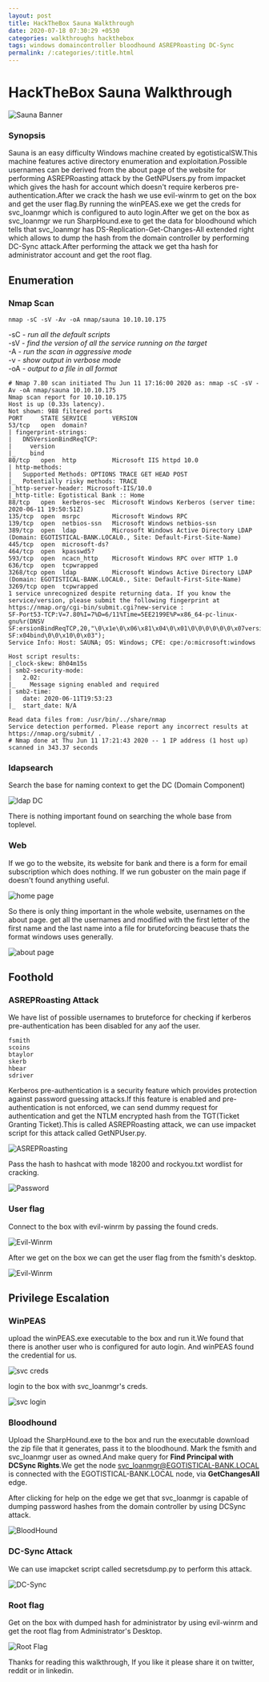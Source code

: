 ```yaml
---
layout: post
title: HackTheBox Sauna Walkthrough
date: 2020-07-18 07:30:29 +0530
categories: walkthroughs hackthebox
tags: windows domaincontroller bloodhound ASREPRoasting DC-Sync
permalink: /:categories/:title.html
---
```


# HackTheBox Sauna Walkthrough

![Sauna Banner](/assets/images/hackthebox/sauna/banner.png)

### Synopsis

Sauna is an easy difficulty Windows machine created by egotisticalSW.This machine features active directory enumeration and exploitation.Possible usernames can be derived from the about page of the website for performing ASREPRoasting attack by the GetNPUsers.py from impacket which gives the hash for account which doesn't require kerberos pre-authentication.After we crack the hash we use evil-winrm to get on the box and get the user flag.By running the winPEAS.exe we get the creds for svc_loanmgr which is configured to auto login.After we get on the box as svc_loanmgr we run SharpHound.exe to get the data for bloodhound which tells that svc_loanmgr has DS-Replication-Get-Changes-All extended right which allows to dump the hash from the domain controller by performing DC-Sync attack.After performing the attack we get tha hash for administrator account and get the root flag.

## Enumeration

### Nmap Scan

```nmap
nmap -sC -sV -Av -oA nmap/sauna 10.10.10.175
```

-sC - _run all the default scripts_  
-sV - _find the version of all the service running on the target_  
-A  - _run the scan in aggressive mode_  
-v  - _show output in verbose mode_  
-oA - _output to a file in all format_  

```nmap
# Nmap 7.80 scan initiated Thu Jun 11 17:16:00 2020 as: nmap -sC -sV -Av -oA nmap/sauna 10.10.10.175
Nmap scan report for 10.10.10.175
Host is up (0.33s latency).
Not shown: 988 filtered ports
PORT     STATE SERVICE       VERSION
53/tcp   open  domain?
| fingerprint-strings: 
|   DNSVersionBindReqTCP: 
|     version
|_    bind
80/tcp   open  http          Microsoft IIS httpd 10.0
| http-methods: 
|   Supported Methods: OPTIONS TRACE GET HEAD POST
|_  Potentially risky methods: TRACE
|_http-server-header: Microsoft-IIS/10.0
|_http-title: Egotistical Bank :: Home
88/tcp   open  kerberos-sec  Microsoft Windows Kerberos (server time: 2020-06-11 19:50:51Z)
135/tcp  open  msrpc         Microsoft Windows RPC
139/tcp  open  netbios-ssn   Microsoft Windows netbios-ssn
389/tcp  open  ldap          Microsoft Windows Active Directory LDAP (Domain: EGOTISTICAL-BANK.LOCAL0., Site: Default-First-Site-Name)
445/tcp  open  microsoft-ds?
464/tcp  open  kpasswd5?
593/tcp  open  ncacn_http    Microsoft Windows RPC over HTTP 1.0
636/tcp  open  tcpwrapped
3268/tcp open  ldap          Microsoft Windows Active Directory LDAP (Domain: EGOTISTICAL-BANK.LOCAL0., Site: Default-First-Site-Name)
3269/tcp open  tcpwrapped
1 service unrecognized despite returning data. If you know the service/version, please submit the following fingerprint at https://nmap.org/cgi-bin/submit.cgi?new-service :
SF-Port53-TCP:V=7.80%I=7%D=6/11%Time=5EE2199E%P=x86_64-pc-linux-gnu%r(DNSV
SF:ersionBindReqTCP,20,"\0\x1e\0\x06\x81\x04\0\x01\0\0\0\0\0\0\x07version\
SF:x04bind\0\0\x10\0\x03");
Service Info: Host: SAUNA; OS: Windows; CPE: cpe:/o:microsoft:windows

Host script results:
|_clock-skew: 8h04m15s
| smb2-security-mode: 
|   2.02: 
|_    Message signing enabled and required
| smb2-time: 
|   date: 2020-06-11T19:53:23
|_  start_date: N/A

Read data files from: /usr/bin/../share/nmap
Service detection performed. Please report any incorrect results at https://nmap.org/submit/ .
# Nmap done at Thu Jun 11 17:21:43 2020 -- 1 IP address (1 host up) scanned in 343.37 seconds
```

### ldapsearch

Search the base for naming context to get the DC (Domain Component)

![ldap DC](/assets/images/hackthebox/sauna/ldap-naming.png)

There is nothing important found on searching the whole base from toplevel.

### Web

If we go to the website, its website for bank and there is a form for email subscription which does nothing.
If we run gobuster on the main page if doesn't found anything useful.

![home page](/assets/images/hackthebox/sauna/home.png)

So there is only thing important in the whole website, usernames on the about page.
get all the usernames and modified with the first letter of the first name and the last name into a file for bruteforcing beacuse thats the format windows uses generally.

![about page](/assets/images/hackthebox/sauna/about.png)

## Foothold

### ASREPRoasting Attack

We have list of possible usernames to bruteforce for checking if kerberos pre-authentication has been disabled for any aof the user.

```usernames
fsmith
scoins
btaylor
skerb
hbear
sdriver
```

Kerberos pre-authentication is a security feature which provides protection against password guessing attacks.If this feature is enabled and pre-authentication is not enforced, we can send dummy request for authentication and get the NTLM encrypted hash from the TGT(Ticket Granting Ticket).This is called ASREPRoasting attack, we can use impacket script for this attack called GetNPUser.py.

![ASREPRoasting](/assets/images/hackthebox/sauna/asreproast.png)

Pass the hash to hashcat with mode 18200 and rockyou.txt wordlist for cracking.

![Password](/assets/images/hackthebox/sauna/hashcrack.png)


### User flag

Connect to the box with evil-winrm by passing the found creds.

![Evil-Winrm](/assets/images/hackthebox/sauna/evil-winrm.png)

After we get on the box we can get the user flag from the fsmith's desktop.

![Evil-Winrm](/assets/images/hackthebox/sauna/user-flag.png)

## Privilege Escalation

### WinPEAS

upload the winPEAS.exe executable to the box and run it.We found that there is another user who is configured for auto login.
And winPEAS found the credential for us.

![svc creds](/assets/images/hackthebox/sauna/svc-creds.png)

login to the box with svc_loanmgr's creds.

![svc login](/assets/images/hackthebox/sauna/svc_login.png)

### Bloodhound

Upload the SharpHound.exe to the box and run the executable download the zip file that it generates, pass it to the bloodhound.
Mark the fsmith and svc_loanmgr user as owned.And make query for **Find Principal with DCSync Rights**.We get the node svc_loanmgr@EGOTISTICAL-BANK.LOCAL is connected with the EGOTISTICAL-BANK.LOCAL node, via **GetChangesAll** edge.

After clicking for help on the edge we get that svc_loanmgr is capable of dumping password hashes from the domain controller by using DCSync attack.

![BloodHound](/assets/images/hackthebox/sauna/bloodhound1.png)

### DC-Sync Attack

We can use imapcket script called secretsdump.py to perform this attack.

![DC-Sync](/assets/images/hackthebox/sauna/dcsync.png)

### Root flag

Get on the box with dumped hash for administrator by using evil-winrm and get the root flag from Administrator's Desktop.

![Root Flag](/assets/images/hackthebox/sauna/admin-login.png)

Thanks for reading this walkthrough, If you like it please share it on twitter, reddit or in linkedin.